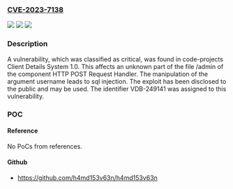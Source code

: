 ### [CVE-2023-7138](https://cve.mitre.org/cgi-bin/cvename.cgi?name=CVE-2023-7138)
![](https://img.shields.io/static/v1?label=Product&message=Client%20Details%20System&color=blue)
![](https://img.shields.io/static/v1?label=Version&message=%3D%201.0%20&color=brighgreen)
![](https://img.shields.io/static/v1?label=Vulnerability&message=CWE-89%20SQL%20Injection&color=brighgreen)

### Description

A vulnerability, which was classified as critical, was found in code-projects Client Details System 1.0. This affects an unknown part of the file /admin of the component HTTP POST Request Handler. The manipulation of the argument username leads to sql injection. The exploit has been disclosed to the public and may be used. The identifier VDB-249141 was assigned to this vulnerability.

### POC

#### Reference
No PoCs from references.

#### Github
- https://github.com/h4md153v63n/h4md153v63n

